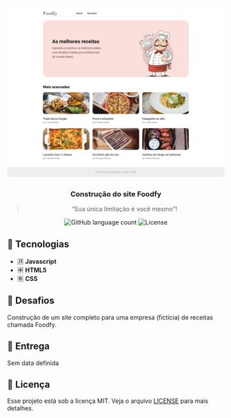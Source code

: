 <h1 align="center">
    <img alt="Launchbase" src="home.png" width="650px" />
</h1>

<h3 align="center">
  Construção do site Foodfy
</h3>

<blockquote align="center">“Sua única limitação é você mesmo”!</blockquote>

<p align="center">
  <img alt="GitHub language count" src="https://img.shields.io/github/languages/count/rocketseat/bootcamp-launchbase-desafios-01?color=%23F7DF1E">

  <img alt="License" src="https://img.shields.io/badge/license-MIT-%23F7DF1E">
</p>

## :floppy_disk: Tecnologias

- :u6708: **Javascript**
- :u7533: **HTML5**
- :u6709: **CSS**

## 🚀 Desafios

Construção de um site completo para uma empresa (fictícia) de receitas chamada Foodfy.

## 📅 Entrega

Sem data definida

## 📝 Licença

Esse projeto está sob a licença MIT. Veja o arquivo [LICENSE](LICENSE.md) para mais detalhes.